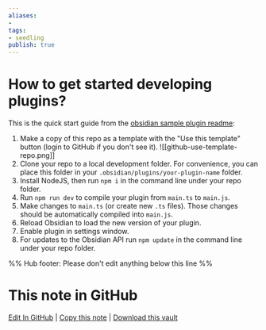 ```yaml
---
aliases: 
- 
tags:
- seedling
publish: true
---
```


# How to get started developing plugins?

This is the quick start guide from the [obsidian sample plugin readme](https://github.com/obsidianmd/obsidian-sample-plugin):

1.   Make a copy of this repo as a template with the "Use this template" button (login to GitHub if you don't see it).
	  ![[github-use-template-repo.png]]
2.   Clone your repo to a local development folder. For convenience, you can place this folder in your `.obsidian/plugins/your-plugin-name` folder.
3.   Install NodeJS, then run `npm i` in the command line under your repo folder.
4.   Run `npm run dev` to compile your plugin from `main.ts` to `main.js`.
5.   Make changes to `main.ts` (or create new `.ts` files). Those changes should be automatically compiled into `main.js`.
6.   Reload Obsidian to load the new version of your plugin.
7.   Enable plugin in settings window.
8.   For updates to the Obsidian API run `npm update` in the command line under your repo folder.

%% Hub footer: Please don't edit anything below this line %%

# This note in GitHub

<span class="git-footer">[Edit In GitHub](https://github.dev/obsidian-community/obsidian-hub/blob/main/04%20-%20Guides%2C%20Workflows%2C%20%26%20Courses/Guides/How%20to%20get%20started%20developing%20plugins.md "git-hub-edit-note") | [Copy this note](https://raw.githubusercontent.com/obsidian-community/obsidian-hub/main/04%20-%20Guides%2C%20Workflows%2C%20%26%20Courses/Guides/How%20to%20get%20started%20developing%20plugins.md "git-hub-copy-note") | [Download this vault](https://github.com/obsidian-community/obsidian-hub/archive/refs/heads/main.zip "git-hub-download-vault") </span>